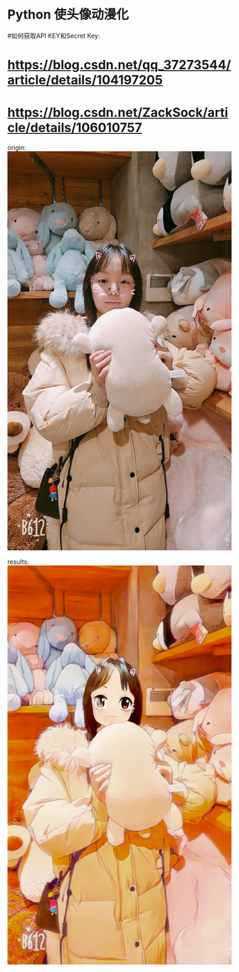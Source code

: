 # Python 使头像动漫化
#如何获取API KEY和Secret Key:
# https://blog.csdn.net/qq_37273544/article/details/104197205
# https://blog.csdn.net/ZackSock/article/details/106010757

origin:
![Image text](https://github.com/brillianti/hi/blob/master/img-folder/origin.png)

results:
![Image text](https://github.com/brillianti/hi/blob/master/img-folder/result.png)
